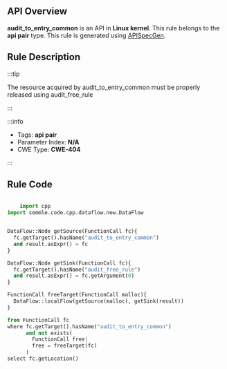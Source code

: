 ---
---


## API Overview
**audit_to_entry_common** is an API in **Linux kernel**. This rule belongs to the **api pair** type. This rule is generated using [APISpecGen](../../tools/APISpecGen).
## Rule Description

:::tip

The resource acquired by audit_to_entry_common must be properly released using audit_free_rule

:::

:::info

- Tags: **api pair**
- Parameter Index: **N/A**
- CWE Type: **CWE-404**

:::

## Rule Code
```python

    import cpp
import semmle.code.cpp.dataflow.new.DataFlow


DataFlow::Node getSource(FunctionCall fc){
  fc.getTarget().hasName("audit_to_entry_common")
  and result.asExpr() = fc
}

DataFlow::Node getSink(FunctionCall fc){
  fc.getTarget().hasName("audit_free_rule")
  and result.asExpr() = fc.getArgument(0)
}

FunctionCall freeTarget(FunctionCall malloc){
  DataFlow::localFlow(getSource(malloc), getSink(result))
}

from FunctionCall fc
where fc.getTarget().hasName("audit_to_entry_common")
      and not exists(
        FunctionCall free| 
        free = freeTarget(fc)
      )
select fc.getLocation()

    
```